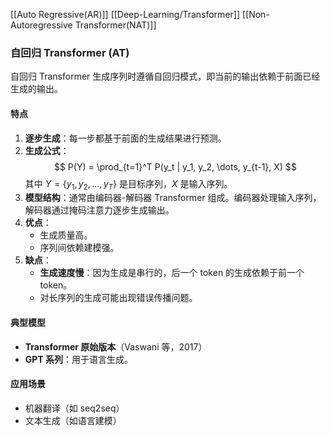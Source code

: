 [[Auto Regressive(AR)]]
[[Deep-Learning/Transformer]]
[[Non-Autoregressive Transformer(NAT)]]

### **自回归 Transformer (AT)**
自回归 Transformer 生成序列时遵循自回归模式，即当前的输出依赖于前面已经生成的输出。

#### **特点**
1. **逐步生成**：每一步都基于前面的生成结果进行预测。
2. **生成公式**：
   $$
   P(Y) = \prod_{t=1}^T P(y_t | y_1, y_2, \dots, y_{t-1}, X)
   $$
   其中 $Y = \{y_1, y_2, \dots, y_T\}$ 是目标序列，$X$ 是输入序列。
3. **模型结构**：通常由编码器-解码器 Transformer 组成。编码器处理输入序列，解码器通过掩码注意力逐步生成输出。
4. **优点**：
   - 生成质量高。
   - 序列间依赖建模强。
5. **缺点**：
   - **生成速度慢**：因为生成是串行的，后一个 token 的生成依赖于前一个 token。
   - 对长序列的生成可能出现错误传播问题。

#### **典型模型**
- **Transformer 原始版本**（Vaswani 等，2017）
- **GPT 系列**：用于语言生成。

#### **应用场景**
- 机器翻译（如 seq2seq）
- 文本生成（如语言建模）
